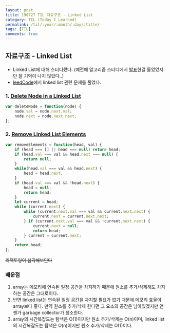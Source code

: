 ```yaml
---
layout: post
title: 190727 TIL 자료구조 - Linked List
category: TIL (Today I Learned)
permalink: /til/:year/:month/:day/:title/
tags: [TIL]
comments: true
---
```


## **자료구조 - Linked List**

- Linked List에 대해 스터디했다. (예전에 알고리즘 스터디에서 [발표](https://github.com/childrenOfCrong/AS/blob/master/HTMLhead/algorithmStudy/linkedList.md)한걸 들었었지만 잘 기억이 나지 않았다..)
- [leedCode](https://leetcode.com/)에서 linked list 관련 문제를 풀었다.

### 1. [Delete Node in a Linked List](https://leetcode.com/problems/delete-node-in-a-linked-list/)  

```js
var deleteNode = function(node) {
    node.val = node.next.val;
    node.next = node.next.next;
};
```

### 2. [Remove Linked List Elements](https://leetcode.com/problems/remove-linked-list-elements/)  
 
```js
var removeElements = function(head, val) {
    if (head === [] || head === null) return head;
    if (head.val === val && head.next === null) {
        return null;
    }
    while(head.val === val && head.next) {
        head = head.next;
    }
    if (head.val === val && !head.next) {
        head = null;
        return head;
    }
    let current = head;
    while (current.next) {
        while (current.next.val === val && current.next.next) {
            current.next = current.next.next;
        } if (current.next.val === val && !current.next.next) {
            current.next = null;
            return head;
        } current = current.next; 
    }
    return head;
};
```
~~리팩토링이 심각해보인다~~

### 배운점  

1. array는 메모리에 연속된 일정 공간을 차지하기 때문에 원소를 추가/삭제해도 차지하는 공간은 그대로이다. 
2. 반면 linked list는 연속된 일정 공간을 차지할 필요가 없기 때문에 메모리 효율이 array보다 좋다. 만약 원소를 추가/삭제 한다면 그 요소의 공간은 남아있겠지만 언젠가 garbage collector가 청소한다. 
3. array의 시간복잡도는 탐색은 O(1)이지만 원소 추가/삭제는 O(n)이며, linked list의 시간복잡도는 탐색은 O(n)이지만 원소 추가/삭제는 O(1)이다.